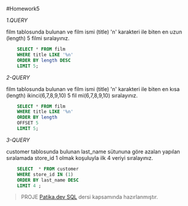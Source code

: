 #Homework5

*1.QUERY*

film tablosunda bulunan ve film ismi (title) 'n' karakteri ile biten 
en uzun (length) 5 filmi sıralayınız.
```SQL
    SELECT * FROM film
    WHERE title LIKE '%n'
    ORDER BY length DESC
    LIMIT 5;
```

*2-QUERY*

film tablosunda bulunan ve film ismi (title) 'n' karakteri 
ile biten en kısa (length) ikinci(6,7,8,9,10) 5 fil
mi(6,7,8,9,10) sıralayınız.
```SQL
    SELECT * FROM film 
    WHERE title LIKE '%n'
    ORDER BY length
    OFFSET 5
    LIMIT 5;
```

*3-QUERY*

customer tablosunda bulunan last_name sütununa göre azalan yapılan
sıralamada store_id 1 olmak koşuluyla ilk 4 veriyi sıralayınız.
```SQL
    SELECT  * FROM customer
    WHERE store_id IN (1)
    ORDER BY last_name DESC
    LIMIT 4 ;
```
> PROJE [Patika.dev SQL](https://app.patika.dev/sefad) dersi kapsamında hazırlanmıştır.

